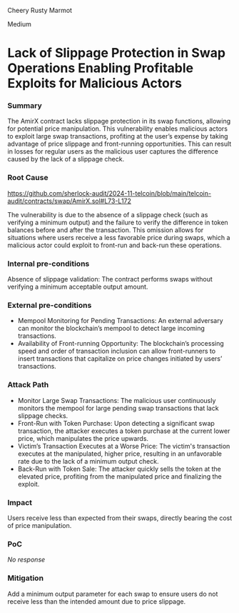 Cheery Rusty Marmot

Medium

# Lack of Slippage Protection in Swap Operations Enabling Profitable Exploits for Malicious Actors

### Summary

The AmirX contract lacks slippage protection in its swap functions, allowing for potential price manipulation. This vulnerability enables malicious actors to exploit large swap transactions, profiting at the user’s expense by taking advantage of price slippage and front-running opportunities. This can result in losses for regular users as the malicious user captures the difference caused by the lack of a slippage check.

### Root Cause
https://github.com/sherlock-audit/2024-11-telcoin/blob/main/telcoin-audit/contracts/swap/AmirX.sol#L73-L172

The vulnerability is due to the absence of a slippage check (such as verifying a minimum output) and the failure to verify the difference in token balances before and after the transaction. This omission allows for situations where users receive a less favorable price during swaps, which a malicious actor could exploit to front-run and back-run these operations.

### Internal pre-conditions

Absence of slippage validation: The contract performs swaps without verifying a minimum acceptable output amount.


### External pre-conditions

- Mempool Monitoring for Pending Transactions: An external adversary can monitor the blockchain’s mempool to detect large incoming transactions.
- Availability of Front-running Opportunity: The blockchain’s processing speed and order of transaction inclusion can allow front-runners to insert transactions that capitalize on price changes initiated by users’ transactions.


### Attack Path

- Monitor Large Swap Transactions: The malicious user continuously monitors the mempool for large pending swap transactions that lack slippage checks.
- Front-Run with Token Purchase: Upon detecting a significant swap transaction, the attacker executes a token purchase at the current lower price, which manipulates the price upwards.
- Victim’s Transaction Executes at a Worse Price: The victim's transaction executes at the manipulated, higher price, resulting in an unfavorable rate due to the lack of a minimum output check.
- Back-Run with Token Sale: The attacker quickly sells the token at the elevated price, profiting from the manipulated price and finalizing the exploit.


### Impact

Users receive less than expected from their swaps, directly bearing the cost of price manipulation.

### PoC

_No response_

### Mitigation

Add a minimum output parameter for each swap to ensure users do not receive less than the intended amount due to price slippage.